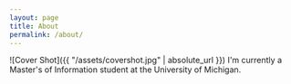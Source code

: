 ```yaml
---
layout: page
title: About
permalink: /about/
---
```


![Cover Shot]({{ "/assets/covershot.jpg" | absolute_url }})
I'm currently a Master's of Information student at the University of Michigan.
